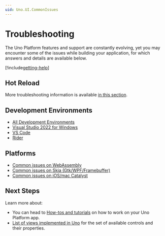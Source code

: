 ```yaml
---
uid: Uno.UI.CommonIssues
---
```


# Troubleshooting

The Uno Platform features and support are constantly evolving, yet you may encounter some of the issues while building your application, for which answers and details are available below.

[!include[getting-help](getting-help.md)]

## Hot Reload

More troubleshooting information is available [in this section](xref:Uno.Features.HotReload#troubleshooting).

## Development Environments

- [All Development Environments](xref:Uno.UI.CommonIssues.AllIDEs)
- [Visual Studio 2022 for Windows](xref:Uno.UI.CommonIssues.vs2022)
- [VS Code](xref:Uno.UI.CommonIssues.vscode)
- [Rider](xref:Uno.UI.CommonIssues.rider)

## Platforms

- [Common issues on WebAssembly](xref:Uno.UI.CommonIssues.Wasm)
- [Common issues on Skia (Gtk/WPF/Framebuffer)](xref:Uno.UI.CommonIssues.Skia)
- [Common issues on iOS/mac Catalyst](xref:Uno.UI.CommonIssues.IosCatalyst)

## Next Steps

Learn more about:

- You can head to [How-tos and tutorials](xref:Uno.Tutorials.Intro) on how to work on your Uno Platform app.
- [List of views implemented in Uno](implemented-views.md) for the set of available controls and their properties.
